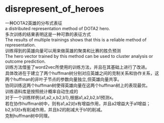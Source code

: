 # disrepresent_of_heroes
一种DOTA2英雄的分布式表征<br>
a distributed representation method of DOTA2 hero.<br>
多次训练的结果表明这是一种可靠的表征方式<br>
The results of multiple trainings shows that this is a reliable method of representation.<br>
训练得到的英雄向量可以用来做英雄的聚类和比赛的胜负预测<br>
The hero vector trained by this method can be used to cluster analysis or outcome prediction.<br>
训练方法借鉴了word2vec所使用的训练方法，并且在其基础上进行了改进。<br>
具体改进在于建立了两个huffman树分别对应英雄之间的克制关系和协作关系，这两个huffman的非叶子节点的参数向量独立,但英雄向量共享。<br>
协同训练这两个huffman树使得英雄向量在这两个huffman树上的表现最优。<br>
训练语料库是按照统计概率自动生成的<br>
对于一个训练样例{a1,a2,x,b2,b1},根据a1,a2,b2,b1预测x。<br>
若在协作huffman树中，则有a1,a2对x有增益作用，并且a2增益大于a1增益；b2,b1对x有削减作用，并且b2的削减大于b1的削减。<br>
克制huffman树中同理。
